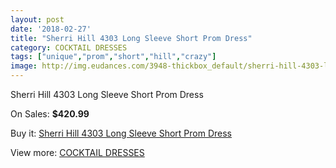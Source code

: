 ```yaml
---
layout: post
date: '2018-02-27'
title: "Sherri Hill 4303 Long Sleeve Short Prom Dress"
category: COCKTAIL DRESSES
tags: ["unique","prom","short","hill","crazy"]
image: http://img.eudances.com/3948-thickbox_default/sherri-hill-4303-long-sleeve-short-prom-dress.jpg
---
```

Sherri Hill 4303 Long Sleeve Short Prom Dress

On Sales: **$420.99**
<a href="https://www.eudances.com/en/cocktail-dresses/1321-sherri-hill-4303-long-sleeve-short-prom-dress.html"><amp-img layout="responsive" width="600" height="600" src="//img.eudances.com/3948-thickbox_default/sherri-hill-4303-long-sleeve-short-prom-dress.jpg" alt="Sherri Hill 4303 Long Sleeve Short Prom Dress 0" /></a>
<a href="https://www.eudances.com/en/cocktail-dresses/1321-sherri-hill-4303-long-sleeve-short-prom-dress.html"><amp-img layout="responsive" width="600" height="600" src="//img.eudances.com/3949-thickbox_default/sherri-hill-4303-long-sleeve-short-prom-dress.jpg" alt="Sherri Hill 4303 Long Sleeve Short Prom Dress 1" /></a>

Buy it: [Sherri Hill 4303 Long Sleeve Short Prom Dress](https://www.eudances.com/en/cocktail-dresses/1321-sherri-hill-4303-long-sleeve-short-prom-dress.html "Sherri Hill 4303 Long Sleeve Short Prom Dress")

View more: [COCKTAIL DRESSES](https://www.eudances.com/en/14-cocktail-dresses "COCKTAIL DRESSES")
